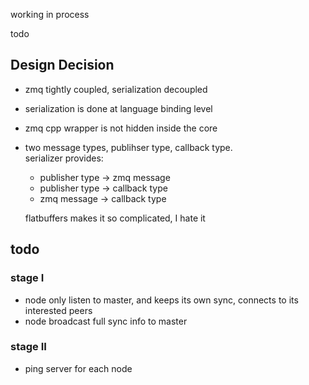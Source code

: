 working in process

todo



## Design Decision
- zmq tightly coupled, serialization decoupled
- serialization is done at language binding level
- zmq cpp wrapper is not hidden inside the core
- two message types, publihser type, callback type.  
  serializer provides:
  - publisher type -> zmq message
  - publisher type -> callback type
  - zmq message -> callback type  
  
  flatbuffers makes it so complicated, I hate it

## todo
### stage I
- node only listen to master, and keeps its own sync, connects to its interested peers
-  node broadcast full sync info to master

### stage II
- ping server for each node